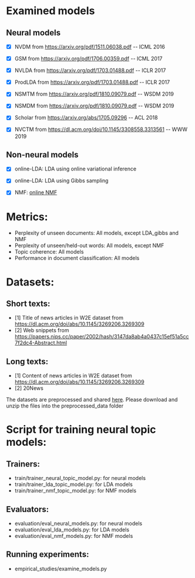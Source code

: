 # Examined models

## Neural models
- [x] NVDM from https://arxiv.org/pdf/1511.06038.pdf -- ICML 2016
- [x] GSM from https://arxiv.org/pdf/1706.00359.pdf -- ICML 2017
- [x] NVLDA from https://arxiv.org/pdf/1703.01488.pdf -- ICLR 2017
- [x] ProdLDA from https://arxiv.org/pdf/1703.01488.pdf -- ICLR 2017
- [x] NSMTM from https://arxiv.org/pdf/1810.09079.pdf -- WSDM 2019
- [x] NSMDM from https://arxiv.org/pdf/1810.09079.pdf -- WSDM 2019
- [x] Scholar from https://arxiv.org/abs/1705.09296 -- ACL 2018
- [x] NVCTM from https://dl.acm.org/doi/10.1145/3308558.3313561 -- WWW 2019


## Non-neural models
- [x] online-LDA: LDA using online variational inference
- [x] online-LDA: LDA using Gibbs sampling
- [x] NMF: [online NMF](http://proceedings.mlr.press/v54/zhao17a.html)


# Metrics:
- Perplexity of unseen documents: All models, except LDA_gibbs and NMF
- Perplexity of unseen/held-out words: All models, except NMF
- Topic coherence: All models
- Performance in document classification: All models



# Datasets:
## Short texts:
* [1] Title of news articles in W2E dataset from https://dl.acm.org/doi/abs/10.1145/3269206.3269309
* [2] Web snippets from https://papers.nips.cc/paper/2002/hash/3147da8ab4a0437c15ef51a5cc7f2dc4-Abstract.html 

## Long texts:
* [1] Content of news articles in W2E dataset from https://dl.acm.org/doi/abs/10.1145/3269206.3269309
* [2] 20News

The datasets are preprocessed and shared [here](https://drive.google.com/drive/folders/12t2fLjkswmcogdKYTCEKNLR3bQsatB5-?usp=sharing). 
Please download and unzip the files into the preprocessed_data folder

# Script for training neural topic models:
## Trainers:
- train/trainer_neural_topic_model.py: for neural models
- train/trainer_lda_topic_model.py: for LDA models
- train/trainer_nmf_topic_model.py: for NMF models

## Evaluators:
- evaluation/eval_neural_models.py: for neural models
- evaluation/eval_lda_models.py: for LDA models
- evaluation/eval_nmf_models.py: for NMF models

## Running experiments:
- empirical_studies/examine_models.py